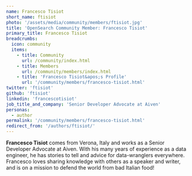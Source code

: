 ```yaml
---
name: Francesco Tisiot
short_name: ftisiot
photo: '/assets/media/community/members/ftisiot.jpg'
title: 'OpenSearch Community Member: Francesco Tisiot'
primary_title: Francesco Tisiot
breadcrumbs:
  icon: community
  items:
    - title: Community
      url: /community/index.html
    - title: Members
      url: /community/members/index.html
    - title: 'Francesco Tisiot&apos;s Profile'
      url: '/community/members/francesco-tisiot.html'
twitter: 'ftisiot'
github: 'ftisiot'
linkedin: 'francescotisiot'
job_title_and_company: 'Senior Developer Advocate at Aiven'
personas:
  - author
permalink: '/community/members/francesco-tisiot.html'
redirect_from: '/authors/ftisiot/'
---
```


**Francesco Tisiot** comes from Verona, Italy and works as a Senior Developer Advocate at Aiven. With his many years of experience as a data engineer, he has stories to tell and advice for data-wranglers everywhere. Francesco loves sharing knowledge with others as a speaker and writer, and is on a mission to defend the world from bad Italian food!

